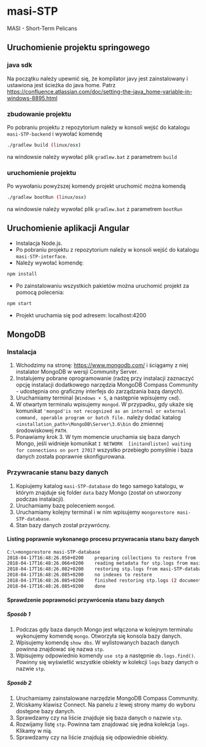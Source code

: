 # masi-STP
MASI - Short-Term Pelicans

## Uruchomienie projektu springowego
### java sdk
Na początku należy upewnić się, że kompilator javy jest zainstalowany i ustawiona jest ścieżka do java home. Patrz
https://confluence.atlassian.com/doc/setting-the-java_home-variable-in-windows-8895.html
### zbudowanie projektu
Po pobraniu projektu z repozytorium należy w konsoli wejść do katalogu `masi-STP-backend` i wywołać komendę
```bash
./gradlew build (linux/osx)
```
na windowsie należy wywołać plik `gradlew.bat` z parametrem `build`
### uruchomienie projektu
Po wywołaniu powyższej komendy projekt uruchomić można komendą
```bash
./gradlew bootRun (linux/osx)
```
na windowsie należy wywołać plik `gradlew.bat` z parametrem `bootRun`

## Uruchomienie aplikacji Angular
 * Instalacja Node.js.
 * Po pobraniu projektu z repozytorium należy w konsoli wejść do katalogu `masi-STP-interface`.
 * Należy wywołać komendę:
```bash
npm install
```
 * Po zainstalowaniu wszystkich pakietów można uruchomić projekt za pomocą polecenia:
```bash
npm start
```
 * Projekt uruchamia się pod adresem: localhost:4200

## MongoDB
### Instalacja
 1. Wchodzimy na stronę: https://www.mongodb.com/ i ściągamy z niej instalator MongoDB w wersji Community Server.
 2. Instalujemy pobrane oprogramowanie (radzę przy instalacji zaznaczyć opcję instalacji dodatkowego narzędzia MongoDB Compass Community - udostępnia ono graficzny interfejs do zarządzania bazą danych).
 3. Uruchamiamy terminal (`Windows + S`, a następnie wpisujemy `cmd`).
 4. W otwartym terminalu wpisujemy `mongod`. W przypadku, gdy ukaże się komunikat `'mongod'is not recognized as an internal or external command, operable program or batch file.` należy dodać katalog `<installation_path>\MongoDB\Server\3.6\bin` do zmiennej środowiskowej `PATH`.
 5. Ponawiamy krok 3. W tym momencie uruchamia się baza danych Mongo, jeśli widnieje komunikat `I NETWORK  [initandlisten] waiting for connections on port 27017` wszystko przebiegło pomyślnie i baza danych została poprawnie skonfigurowana.

### Przywracanie stanu bazy danych
 1. Kopiujemy katalog `masi-STP-database` do tego samego katalogu, w którym znajduje się folder `data` bazy Mongo (został on utworzony podczas instalacji).
 2. Uruchamiamy bazę poleceniem `mongod`.
 3. Uruchamiamy kolejny terminal i w nim wpisujemy `mongorestore masi-STP-database`.
 4. Stan bazy danych został przywrócny.

#### Listing poprawnie wykonanego procesu przywracania stanu bazy danych
```bash
C:\>mongorestore masi-STP-database
2018-04-17T16:48:26.058+0200    preparing collections to restore from
2018-04-17T16:48:26.066+0200    reading metadata for stp.logs from masi-STP-database\stp\logs.metadata.json
2018-04-17T16:48:26.082+0200    restoring stp.logs from masi-STP-database\stp\logs.bson
2018-04-17T16:48:26.085+0200    no indexes to restore
2018-04-17T16:48:26.085+0200    finished restoring stp.logs (2 documents)
2018-04-17T16:48:26.085+0200    done
```

#### Sprawdzenie poprawności przywrócenia stanu bazy danych
##### Sposób 1
 1. Podczas gdy baza danych Mongo jest włączona w kolejnym terminalu wykonujemy komendę `mongo`. Otworzyła się konsola bazy danych.
 2. Wpisujemy komendę `show dbs`. W wylistowanych bazach danych powinna znajdować się nazwa `stp`.
 3. Wpisujemy odpowiednio komendy `use stp` a następnie `db.logs.find()`. Powinny się wyświetlić wszystkie obiekty w kolekcji `logs` bazy danych o nazwie `stp`.

##### Sposób 2
 1. Uruchamiamy zainstalowane narzędzie MongoDB Compass Community.
 2. Wciskamy klawisz Connect. Na panelu z lewej strony mamy do wyboru dostępne bazy danych.
 3. Sprawdzamy czy na liście znajduje się baza danych o nazwie `stp`.
 4. Rozwijamy listę `stp`. Powinna tam znajdować się jedna kolekcja `logs`. Klikamy w nią.
 5. Sprawdzamy czy na liście znajdują się odpowiednie obiekty.

